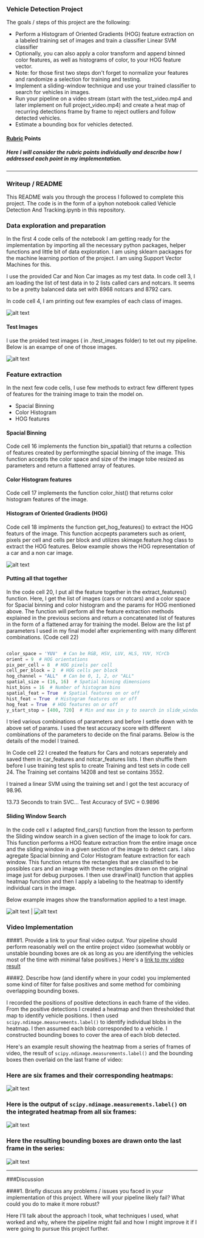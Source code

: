 ### **Vehicle Detection Project**

The goals / steps of this project are the following:

* Perform a Histogram of Oriented Gradients (HOG) feature extraction on a labeled training set of images and train a classifier Linear SVM classifier
* Optionally, you can also apply a color transform and append binned color features, as well as histograms of color, to your HOG feature vector. 
* Note: for those first two steps don't forget to normalize your features and randomize a selection for training and testing.
* Implement a sliding-window technique and use your trained classifier to search for vehicles in images.
* Run your pipeline on a video stream (start with the test_video.mp4 and later implement on full project_video.mp4) and create a heat map of recurring detections frame by frame to reject outliers and follow detected vehicles.
* Estimate a bounding box for vehicles detected.

[//]: # (Image References)
[image1]: ./images/1.PNG
[image2]: ./images/2.PNG
[image3]: ./images/3.PNG
[image4]: ./images/4.PNG
[image5]: ./images/5.PNG
[image6]: ./images/3.PNG
[image7]: ./images/3.PNG
[video1]: ./project_video.mp4

#### [Rubric](https://review.udacity.com/#!/rubrics/513/view) Points
##### Here I will consider the rubric points individually and describe how I addressed each point in my implementation.  

---
### Writeup / README

This README wals you through the process I followed to complete this project. The code is in the form of a ipyhon notebook called Vehicle Detection And Tracking.ipynb in this repository.

### Data exploration and preparation

In the first 4 code cells of the notebook I am getting ready for the implementation by importing all the necessary python packages, helper functions and little bit of data exploration. I am using sklearn packages for the machine learning portion of the project. I am using Support Vector Machines for this. 

I use the provided Car and Non Car images as my test data. In code cell 3, I am loading the list of test data in to 2 lists called cars and notcars. It seems to be a pretty balanced data set with 8968 notcars and 8792 cars. 

In code cell 4, I am printing out few examples of each class of images. 

![alt text][image1]

#### Test Images

I use the proided test images ( in ./test_images folder) to tet out my pipeline. Below is an exampe of one of those images. 

![alt text][image2]

### Feature extraction

In the next few code cells, I use few methods to extract few different types of features for the training image to train the model on.
* Spacial Binning
* Color Histogram
* HOG features

#### Spacial Binning
Code cell 16 implements the function bin_spatial() that returns a collection of features created by performingthe spacial binning of the image. This function accepts the color space and size of the image tobe resized as parameters and return a flattened array of features. 

#### Color Histogram features

Code cell 17 implements the function color_hist() that returns color histogram features of the image. 

#### Histogram of Oriented Gradients (HOG)

Code cell 18 implments the function get_hog_features() to extract the HOG featurs of the image. This function accpepts parameters such as orient, pixels per cell and cells per block and utilizes skimage.feature.hog class to extract the HOG features. Below example shows the HOG representation of a car and a non car image.

![alt text][image3]

#### Putting all that together

In the code cell 20, I put all the feature together in the extract_features() function. Here, I get the list of images (cars or notcars) and a color space for Spacial binning and color histogram and the params for HOG mentioned above. The function will perform all the feature extraction methods explained in the previous secions and return a concatenated list of features in the form of a flattened array for training the model. Below are the list pf parameters I used in my final model after expriementing with many different combinations. (Code cell 22)

```python

color_space = 'YUV'  # Can be RGB, HSV, LUV, HLS, YUV, YCrCb
orient = 9  # HOG orientations
pix_per_cell = 8  # HOG pixels per cell
cell_per_block = 2  # HOG cells per block
hog_channel = "ALL"  # Can be 0, 1, 2, or "ALL"
spatial_size = (16, 16)  # Spatial binning dimensions
hist_bins = 16  # Number of histogram bins
spatial_feat = True  # Spatial features on or off
hist_feat = True  # Histogram features on or off
hog_feat = True  # HOG features on or off
y_start_stop = [400, 720]  # Min and max in y to search in slide_window()

```


I tried various combinations of parameters and before I settle down with te above set of params. I used the test accuracy score with different combinations of the parameters to decide on the final params. Below is the details of the model I trained.  

In Code cell 22 I created the featurs for Cars and notcars seperately and saved them in car_features and notcar_features lists. I then shuffle them before I use training test splis to create Training and test sets in code cell 24. The Training set contains 14208 and test se contains 3552.

I trained a linear SVM using the training set and I got the test accuracy of 98.96.

13.73 Seconds to train SVC...
Test Accuracy of SVC =  0.9896

#### Sliding Window Search

In the code cell x I adapted find_cars() function from the lesson to perform the Sliding window search in a given section of the image to look for cars. This function performs a HOG feature extraction from the entire image once and the sliding window in a given section of the image to detect cars. I also agregate Spacial binning and Color Histogram feature extraction for each window. This function returns the rectangles that are classified to be possibles cars and an image with these rectangles drawn on the original image just for debug purposes.
I then use drawFinal() function that applies heatmap function and then I apply a labeling to the heatmap to identify individual cars in the image. 

Below example images show the transformation applied to a test image.

![alt text][image4] | ![alt text][image5]

### Video Implementation

####1. Provide a link to your final video output.  Your pipeline should perform reasonably well on the entire project video (somewhat wobbly or unstable bounding boxes are ok as long as you are identifying the vehicles most of the time with minimal false positives.)
Here's a [link to my video result](./project_video.mp4)


####2. Describe how (and identify where in your code) you implemented some kind of filter for false positives and some method for combining overlapping bounding boxes.

I recorded the positions of positive detections in each frame of the video.  From the positive detections I created a heatmap and then thresholded that map to identify vehicle positions.  I then used `scipy.ndimage.measurements.label()` to identify individual blobs in the heatmap.  I then assumed each blob corresponded to a vehicle.  I constructed bounding boxes to cover the area of each blob detected.  

Here's an example result showing the heatmap from a series of frames of video, the result of `scipy.ndimage.measurements.label()` and the bounding boxes then overlaid on the last frame of video:

### Here are six frames and their corresponding heatmaps:

![alt text][image5]

### Here is the output of `scipy.ndimage.measurements.label()` on the integrated heatmap from all six frames:
![alt text][image6]

### Here the resulting bounding boxes are drawn onto the last frame in the series:
![alt text][image7]



---

###Discussion

####1. Briefly discuss any problems / issues you faced in your implementation of this project.  Where will your pipeline likely fail?  What could you do to make it more robust?

Here I'll talk about the approach I took, what techniques I used, what worked and why, where the pipeline might fail and how I might improve it if I were going to pursue this project further.  

